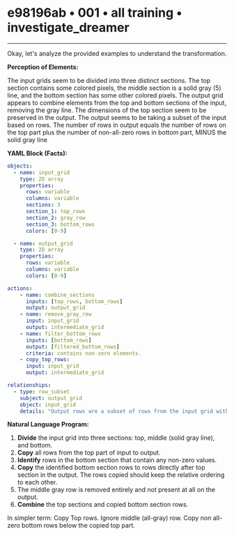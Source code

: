 # e98196ab • 001 • all training • investigate_dreamer

---
Okay, let's analyze the provided examples to understand the transformation.

**Perception of Elements:**

The input grids seem to be divided into three distinct sections. The top section contains some colored pixels, the middle section is a solid gray (5) line, and the bottom section has some other colored pixels. The output grid appears to combine elements from the top and bottom sections of the input, removing the gray line. The dimensions of the top section seem to be preserved in the output. The output seems to be taking a subset of the input based on rows. The number of rows in output equals the number of rows on the top part plus the number of non-all-zero rows in bottom part, MINUS the solid gray line

**YAML Block (Facts):**



```yaml
objects:
  - name: input_grid
    type: 2D array
    properties:
      rows: variable
      columns: variable
      sections: 3
      section_1: top_rows
      section_2: gray_row
      section_3: bottom_rows
      colors: [0-9]

  - name: output_grid
    type: 2D array
    properties:
      rows: variable
      columns: variable
      colors: [0-9]

actions:
    - name: combine_sections
      inputs: [top_rows, bottom_rows]
      output: output_grid
    - name: remove_gray_row
      input: input_grid
      output: intermediate_grid
    - name: filter_bottom_rows
      inputs: [bottom_rows]
      output: [filtered_bottom_rows]
      criteria: contains non-zero elements.
    - copy_top_rows:
      input: input_grid
      output: intermediate_grid

relationships:
  - type: row_subset
    subject: output_grid
    object: input_grid
    details: "Output rows are a subset of rows from the input grid with grey line removed."

```



**Natural Language Program:**

1. **Divide** the input grid into three sections: top, middle (solid gray line), and bottom.
2. **Copy** all rows from the top part of input to output.
3. **Identify** rows in the bottom section that contain any non-zero values.
4. **Copy** the identified bottom section rows to rows directly after top section in the output. The rows copied should keep the relative ordering to each other.
5. The middle gray row is removed entirely and not present at all on the output.
6. **Combine** the top sections and copied bottom section rows.

In simpler term: Copy Top rows. Ignore middle (all-gray) row. Copy non all-zero bottom rows below the copied top part.


